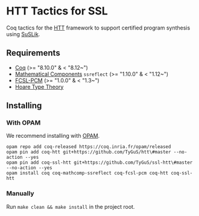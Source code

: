 # HTT Tactics for SSL

Coq tactics for the [HTT](https://github.com/imdea-software/htt) framework to support certified program synthesis using [SuSLik](https://github.com/TyGuS/suslik).

## Requirements

* [Coq](https://coq.inria.fr/download) (>= "8.10.0" & < "8.12~")
* [Mathematical Components](http://math-comp.github.io/math-comp/) `ssreflect` (>= "1.10.0" & < "1.12~")
* [FCSL-PCM](https://github.com/imdea-software/fcsl-pcm) (>= "1.0.0" & < "1.3~")
* [Hoare Type Theory](https://github.com/TyGuS/htt)

## Installing

### With OPAM

We recommend installing with [OPAM](https://opam.ocaml.org/doc/Install.html).

```
opam repo add coq-released https://coq.inria.fr/opam/released
opam pin add coq-htt git+https://github.com/TyGuS/htt\#master --no-action --yes
opam pin add coq-ssl-htt git+https://github.com/TyGuS/ssl-htt\#master --no-action --yes
opam install coq coq-mathcomp-ssreflect coq-fcsl-pcm coq-htt coq-ssl-htt
```

### Manually

Run `make clean && make install` in the project root.

